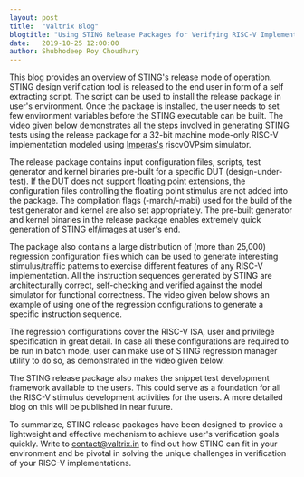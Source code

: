 ```yaml
---
layout: post
title:  "Valtrix Blog"
blogtitle: "Using STING Release Packages for Verifying RISC-V Implementations"
date:   2019-10-25 12:00:00
author: Shubhodeep Roy Choudhury
---
```


This blog provides an overview of [STING's][sting_link] release mode of operation. STING design verification tool is released to the end user in form of a self extracting script. The script can be used to install the release package in user's environment. Once the package is installed, the user needs to set few environment variables before the STING executable can be built. The video given below demonstrates all the steps involved in generating STING tests using the release package for a 32-bit machine mode-only RISC-V implementation modeled using [Imperas's][imperas_link] riscvOVPsim simulator.

<asciinema-player src="/assets/asciinema/running-sting-on-riscvovpsim.cast" speed="2"></asciinema-player>

The release package contains input configuration files, scripts, test generator and kernel binaries pre-built for a specific DUT (design-under-test). If the DUT does not support floating point extensions, the configuration files controlling the floating point stimulus are not added into the package. The compilation flags (-march/-mabi) used for the build of the test generator and kernel are also set appropriately. The pre-built generator and kernel binaries in the release package enables extremely quick generation of STING elf/images at user's end.

The package also contains a large distribution of (more than 25,000) regression configuration files which can be used to generate interesting stimulus/traffic patterns to exercise different features of any RISC-V implementation. All the instruction sequences generated by STING are architecturally correct, self-checking and verified against the model simulator for functional correctness. The video given below shows an example of using one of the regression configurations to generate a specific instruction sequence.

<asciinema-player src="/assets/asciinema/building-sting-regress-confs.cast" speed="2"></asciinema-player>

The regression configurations cover the RISC-V ISA, user and privilege specification in great detail. In case all these configurations are required to be run in batch mode, user can make use of STING regression manager utility to do so, as demonstrated in the video given below.

<asciinema-player src="/assets/asciinema/running-sting-regress-manager.cast" speed="2"></asciinema-player>

<script src="/assets/asciinema/asciinema-player.js"></script>

The STING release package also makes the snippet test development framework available to the users. This could serve as a foundation for all the RISC-V stimulus development activities for the users. A more detailed blog on this will be published in near future.

To summarize, STING release packages have been designed to provide a lightweight and effective mechanism to achieve user's verification goals quickly. Write to [contact@valtrix.in](mailto:contact@valtrix.in) to find out how STING can fit in your environment and be pivotal in solving the unique challenges in verification of your RISC-V implementations.

[sting_link]: https://valtrix.in/sting/
[imperas_link]: http://www.imperas.com/
